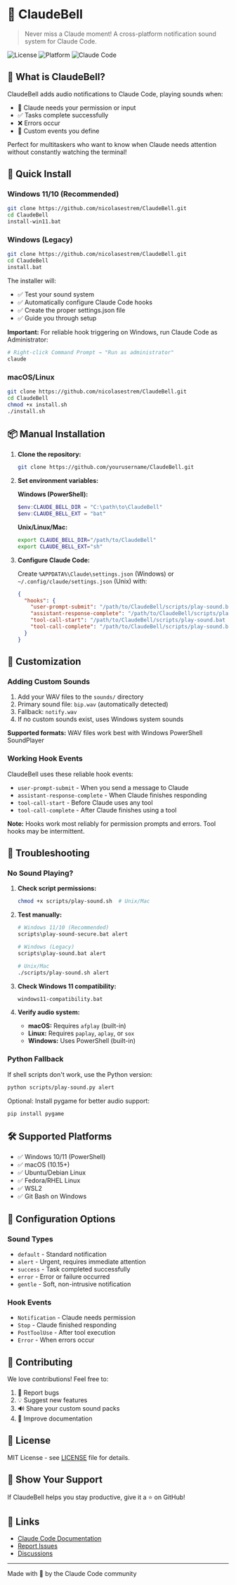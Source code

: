 # 🔔 ClaudeBell

> Never miss a Claude moment! A cross-platform notification sound system for Claude Code.

![License](https://img.shields.io/badge/license-MIT-blue.svg)
![Platform](https://img.shields.io/badge/platform-Windows%20%7C%20macOS%20%7C%20Linux-brightgreen.svg)
![Claude Code](https://img.shields.io/badge/Claude%20Code-Compatible-purple.svg)

## 🎯 What is ClaudeBell?

ClaudeBell adds audio notifications to Claude Code, playing sounds when:
- 🚨 Claude needs your permission or input
- ✅ Tasks complete successfully
- ❌ Errors occur
- 🎵 Custom events you define

Perfect for multitaskers who want to know when Claude needs attention without constantly watching the terminal!

## 🚀 Quick Install

### Windows 11/10 (Recommended)
```bash
git clone https://github.com/nicolasestrem/ClaudeBell.git
cd ClaudeBell
install-win11.bat
```

### Windows (Legacy)
```bash
git clone https://github.com/nicolasestrem/ClaudeBell.git
cd ClaudeBell
install.bat
```

The installer will:
- ✅ Test your sound system
- ✅ Automatically configure Claude Code hooks
- ✅ Create the proper settings.json file
- ✅ Guide you through setup

**Important:** For reliable hook triggering on Windows, run Claude Code as Administrator:
```bash
# Right-click Command Prompt → "Run as administrator"
claude
```

### macOS/Linux
```bash
git clone https://github.com/nicolasestrem/ClaudeBell.git
cd ClaudeBell
chmod +x install.sh
./install.sh
```

## 📦 Manual Installation

1. **Clone the repository:**
   ```bash
   git clone https://github.com/yourusername/ClaudeBell.git
   ```

2. **Set environment variables:**
   
   **Windows (PowerShell):**
   ```powershell
   $env:CLAUDE_BELL_DIR = "C:\path\to\ClaudeBell"
   $env:CLAUDE_BELL_EXT = "bat"
   ```
   
   **Unix/Linux/Mac:**
   ```bash
   export CLAUDE_BELL_DIR="/path/to/ClaudeBell"
   export CLAUDE_BELL_EXT="sh"
   ```

3. **Configure Claude Code:**
   
   Create `%APPDATA%\Claude\settings.json` (Windows) or `~/.config/claude/settings.json` (Unix) with:
   
   ```json
   {
     "hooks": {
       "user-prompt-submit": "/path/to/ClaudeBell/scripts/play-sound.bat gentle",
       "assistant-response-complete": "/path/to/ClaudeBell/scripts/play-sound.bat success",
       "tool-call-start": "/path/to/ClaudeBell/scripts/play-sound.bat alert",
       "tool-call-complete": "/path/to/ClaudeBell/scripts/play-sound.bat gentle"
     }
   }
   ```

## 🎨 Customization

### Adding Custom Sounds

1. Add your WAV files to the `sounds/` directory
2. Primary sound file: `bip.wav` (automatically detected)
3. Fallback: `notify.wav` 
4. If no custom sounds exist, uses Windows system sounds

**Supported formats:** WAV files work best with Windows PowerShell SoundPlayer

### Working Hook Events

ClaudeBell uses these reliable hook events:

- `user-prompt-submit` - When you send a message to Claude
- `assistant-response-complete` - When Claude finishes responding  
- `tool-call-start` - Before Claude uses any tool
- `tool-call-complete` - After Claude finishes using a tool

**Note:** Hooks work most reliably for permission prompts and errors. Tool hooks may be intermittent.

## 🔧 Troubleshooting

### No Sound Playing?

1. **Check script permissions:**
   ```bash
   chmod +x scripts/play-sound.sh  # Unix/Mac
   ```

2. **Test manually:**
   ```bash
   # Windows 11/10 (Recommended)
   scripts\play-sound-secure.bat alert
   
   # Windows (Legacy)
   scripts\play-sound.bat alert
   
   # Unix/Mac
   ./scripts/play-sound.sh alert
   ```

3. **Check Windows 11 compatibility:**
   ```bash
   windows11-compatibility.bat
   ```

4. **Verify audio system:**
   - **macOS:** Requires `afplay` (built-in)
   - **Linux:** Requires `paplay`, `aplay`, or `sox`
   - **Windows:** Uses PowerShell (built-in)

### Python Fallback

If shell scripts don't work, use the Python version:

```bash
python scripts/play-sound.py alert
```

Optional: Install pygame for better audio support:
```bash
pip install pygame
```

## 🛠️ Supported Platforms

- ✅ Windows 10/11 (PowerShell)
- ✅ macOS (10.15+)
- ✅ Ubuntu/Debian Linux
- ✅ Fedora/RHEL Linux
- ✅ WSL2
- ✅ Git Bash on Windows

## 📝 Configuration Options

### Sound Types

- `default` - Standard notification
- `alert` - Urgent, requires immediate attention
- `success` - Task completed successfully
- `error` - Error or failure occurred
- `gentle` - Soft, non-intrusive notification

### Hook Events

- `Notification` - Claude needs permission
- `Stop` - Claude finished responding
- `PostToolUse` - After tool execution
- `Error` - When errors occur

## 🤝 Contributing

We love contributions! Feel free to:

1. 🐛 Report bugs
2. 💡 Suggest new features
3. 🔊 Share your custom sound packs
4. 📖 Improve documentation

## 📜 License

MIT License - see [LICENSE](LICENSE) file for details.

## 🌟 Show Your Support

If ClaudeBell helps you stay productive, give it a ⭐ on GitHub!

## 🔗 Links

- [Claude Code Documentation](https://docs.anthropic.com/claude-code)
- [Report Issues](https://github.com/yourusername/ClaudeBell/issues)
- [Discussions](https://github.com/yourusername/ClaudeBell/discussions)

---

Made with 🎵 by the Claude Code community